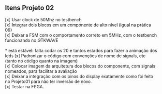 ## Itens Projeto 02

[x] Usar clock de 50Mhz no testbench <br />
[x] Integrar dois blocos em um componente de alto nível (igual na prática 09) <br />
[x] Deixar a FSM com o comportamento correto em 5MHz, com o testbench funcionando no GTKWAVE <br /> <br />
    * está estável: falta codar os 20 e tantos estados para fazer a animação dos leds
[x] Padronizar o código com convenções de nome de signals, etc (tanto no código quanto na imagem) <br />
[x] Colocar imagem da arquitetura dos blocos do componente, com signals nomeados, para facilitar a avaliação <br />
[x] Deixar a integração com os pinos do display exatamente como foi feito no Projeto01 para não ter inversão de novo. <br />
[x] Testar na FPGA. <br />

